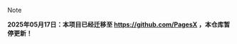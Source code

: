 > [!NOTE]
> **2025年05月17日：本项目已经迁移至 <https://github.com/PagesX> ，本仓库暂停更新！**



<!-- Security scan triggered at 2025-09-02 14:25:10 -->

<!-- Security scan triggered at 2025-09-02 15:27:03 -->